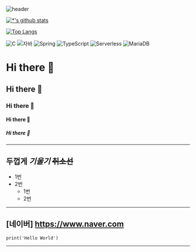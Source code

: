 
![header](https://capsule-render.vercel.app/api?type=wave&color=64FFDA&height=300&section=header&text=깃허브%20특강&fontSize=70&fontColor=004D40&)

[![*'s github stats](https://github-readme-stats.vercel.app/api?username=namgi00)](https://github.com/namgi00)

[![Top Langs](https://github-readme-stats.vercel.app/api/top-langs/?username=namgi00)](https://github.com/namgi00/github-readme-stats)

![C](https://img.shields.io/badge/-C-123456?style=flat-square&logo=C&logoColor=black)
![자바](https://img.shields.io/badge/-자바-007396?style=flat&logo=Java&logoColor=ffffff)
![Spring](https://img.shields.io/badge/-Spring-6DB33F?style=for-the-badge&logo=Spring&logoColor=white)
![TypeScript](https://img.shields.io/badge/-TypeScript-3178C6?style=flat-square&logo=TypeScript&logoColor=white)
![Serverless](https://img.shields.io/badge/-Serverless-FD5750?style=flat-square&logo=Serverless&logoColor=magenta)
![MariaDB](https://img.shields.io/badge/-MariaDB-1F305F?style=flat-square&logo=mariadb&logoColor=white)

# Hi there 👋
## Hi there 👋
### Hi there 👋
#### Hi there 👋
##### Hi there 👋
---
**두껍게**
*기울기*
~~취소선~~
---
* 1번
* 2번
  - 1번
  - 2번
---
[네이버] https://www.naver.com
---
```
print('Hello World')
```
---


